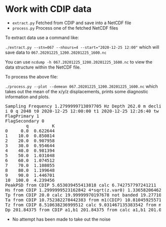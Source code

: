 # Work with CDIP data

- `extract.py` Fetched from CDIP and save into a NetCDF file
- `process.py` Process one of the fetched NetCDF files 

To extract data use a command like:

`./extract.py --stn=067 --nhours=4 --start="2020-12-25 12:00"`
which will save data to `067.20201225_1200.20201225_1600.nc`

You can use `ncdump -h 067.20201225_1200.20201225_1600.nc` to view the data structure within the NetCDF file.

To process the above file:

`./process.py --plot --demean 067.20201225_1200.20201225_1600.nc`
which takes out the mean of the x/y/z displacements, prints some diagnostic information and plots.

<pre>
Sampling Frequency 1.2799999713897705 Hz Depth 262.0 m declination 11.930000305175781
i 0 q 2048 t0 2020-12-25 12:00:00 t1 2020-12-25 12:26:40 tw 2020-12-25 12:00:00
FlagPrimary 1
FlagSecondary 0
        q         K
0     0.0  0.622644
1    10.0  0.850814
2    20.0  0.907958
3    30.0  0.954644
4    40.0  0.981394
5    50.0  1.031048
6    60.0  1.074512
7    70.0  1.108055
8    80.0  1.199648
9    90.0  1.446701
10  100.0  4.239456
PeakPSD from CDIP 5.653039455413818 calc 6.742757797241211
Hs from CDIP 1.2999999523162842 4*sqrt(z.var0) 1.336582064628601 4*sqrt(m0) 1.3448458664054819
Tp from CDIP 20.0 calc 19.99999970197678 not banded 19.2771088646119
Ta from CDIP 10.752382278442383 from m1(CDIP) 10.810459255711951
Tz from CDIP 8.510638236999512 calc 9.031467135383542 from m2(NOAA) 8.5956397596759
Dp 201.84375 from CDIP a1,b1 201.84375 from calc a1,b1 201.09061351073368
</pre>

* No attempt has been made to take out the noise
